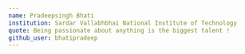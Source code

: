 ```yaml
---
name: Pradeepsingh Bhati
institution: Sardar Vallabhbhai National Institute of Technology
quote: Being passionate about anything is the biggest talent !
github_user: bhatipradeep
---
```

